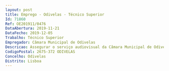 ```yaml
--- 
layout: post
title: Emprego - Odivelas - Técnico Superior
Id: 71860
Ref: OE201911/0476
DataAbertura: 2019-11-21
DataFecho: 2019-12-05
Trabalho: Técnico Superior
Empregador: Câmara Municipal de Odivelas
Descricao: Assegurar o serviço audiovisual da Câmara Municipal de Odivelas  Gerir o acervo fotográfico municipal da área da Comunicação, nomeadamente proceder à sua organização e atualização.
CodigoPostal: 2675-372 ODIVELAS
Concelho: Odivelas
Distrito: Lisboa
--- 
```

